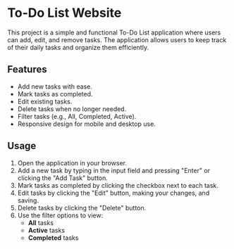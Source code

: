 # To-Do List Website

This project is a simple and functional To-Do List application where users can add, edit, and remove tasks. The application allows users to keep track of their daily tasks and organize them efficiently.

## Features

- Add new tasks with ease.
- Mark tasks as completed.
- Edit existing tasks.
- Delete tasks when no longer needed.
- Filter tasks (e.g., All, Completed, Active).
- Responsive design for mobile and desktop use.

## Usage

1. Open the application in your browser.
2. Add a new task by typing in the input field and pressing "Enter" or clicking the "Add Task" button.
3. Mark tasks as completed by clicking the checkbox next to each task.
4. Edit tasks by clicking the "Edit" button, making your changes, and saving.
5. Delete tasks by clicking the "Delete" button.
6. Use the filter options to view:
   - **All** tasks
   - **Active** tasks
   - **Completed** tasks
